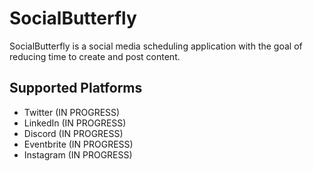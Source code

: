 # SocialButterfly

SocialButterfly is a social media scheduling application with the goal of reducing time to create and post content.

## Supported Platforms
- Twitter (IN PROGRESS)
- LinkedIn (IN PROGRESS)
- Discord (IN PROGRESS)
- Eventbrite (IN PROGRESS)
- Instagram (IN PROGRESS)

